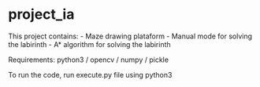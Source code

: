 # project_ia

This project contains: 	- Maze drawing plataform
						- Manual mode for solving the labirinth
						- A* algorithm for solving the labirinth

Requirements: python3 / opencv / numpy / pickle

To run the code, run execute.py file using python3
